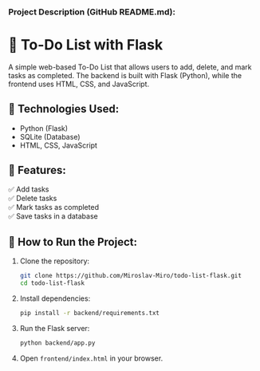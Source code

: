 ### **Project Description (GitHub README.md):**  
# 📌 To-Do List with Flask  

A simple web-based To-Do List that allows users to add, delete, and mark tasks as completed. The backend is built with Flask (Python), while the frontend uses HTML, CSS, and JavaScript.  

## 🔹 **Technologies Used:**  
- Python (Flask)  
- SQLite (Database)  
- HTML, CSS, JavaScript  

## 🔹 **Features:**  
✅ Add tasks  
✅ Delete tasks  
✅ Mark tasks as completed  
✅ Save tasks in a database  

## 🚀 **How to Run the Project:**  
1. Clone the repository:  
   ```sh
   git clone https://github.com/Miroslav-Miro/todo-list-flask.git
   cd todo-list-flask
   ```
2. Install dependencies:  
   ```sh
   pip install -r backend/requirements.txt
   ```
3. Run the Flask server:  
   ```sh
   python backend/app.py
   ```
4. Open `frontend/index.html` in your browser.  
